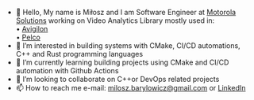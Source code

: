 - 👋 Hello, My name is Miłosz and I am Software Engineer at [Motorola Solutions](https://pracawmotoroli.pl/en) working on Video Analytics Library mostly used in:\
     • [Avigilon](https://www.avigilon.com)\
     • [Pelco](https://www.pelco.com)
- 👀 I’m interested in building systems with CMake, CI/CD automations, C++ and Rust programming languages
- 🌱 I’m currently learning building projects using CMake and CI/CD automation with Github Actions
- 💞️ I’m looking to collaborate on C++or DevOps related projects
- 📫 How to reach me e-mail: milosz.barylowicz@gmail.com or [LinkedIn](https://www.linkedin.com/in/milosz-barylowicz)

<!---
milosz-barylowicz/milosz-barylowicz is a ✨ special ✨ repository because its `README.md` (this file) appears on your GitHub profile.
You can click the Preview link to take a look at your changes.
--->
